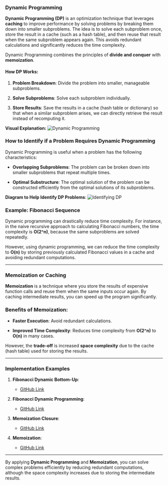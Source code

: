### **Dynamic Programming**

**Dynamic Programming (DP)** is an optimization technique that leverages **caching** to improve performance by solving problems by breaking them down into smaller subproblems. The idea is to solve each subproblem once, store the result in a cache (such as a hash table), and then reuse that result when the same subproblem appears again. This avoids redundant calculations and significantly reduces the time complexity.

Dynamic Programming combines the principles of **divide and conquer** with **memoization**.

#### **How DP Works:**

1. **Problem Breakdown**: Divide the problem into smaller, manageable subproblems.
    
2. **Solve Subproblems**: Solve each subproblem individually.
    
3. **Store Results**: Save the results in a cache (hash table or dictionary) so that when a similar subproblem arises, we can directly retrieve the result instead of recomputing it.

**Visual Explanation:** ![Dynamic Programming](Pasted%20image%2020231010175816.png)

### **How to Identify if a Problem Requires Dynamic Programming**

Dynamic Programming is useful when a problem has the following characteristics:

- **Overlapping Subproblems**: The problem can be broken down into smaller subproblems that repeat multiple times.
    
- **Optimal Substructure**: The optimal solution of the problem can be constructed efficiently from the optimal solutions of its subproblems.
    

**Diagram to Help Identify DP Problems**: ![Identifying DP](Pasted%20image%2020231010175845.png)

### **Example: Fibonacci Sequence**

Dynamic programming can drastically reduce time complexity. For instance, in the naive recursive approach to calculating Fibonacci numbers, the time complexity is **O(2^n)**, because the same subproblems are solved repeatedly.

However, using dynamic programming, we can reduce the time complexity to **O(n)** by storing previously calculated Fibonacci values in a cache and avoiding redundant computations.

---

### **Memoization or Caching**

**Memoization** is a technique where you store the results of expensive function calls and reuse them when the same inputs occur again. By caching intermediate results, you can speed up the program significantly.

### **Benefits of Memoization**:

- **Faster Execution**: Avoid redundant calculations.
    
- **Improved Time Complexity**: Reduces time complexity from **O(2^n)** to **O(n)** in many cases.
    

However, the **trade-off** is increased **space complexity** due to the cache (hash table) used for storing the results.

---

### **Implementation Examples**

1. **Fibonacci Dynamic Bottom-Up**:
    
    - [GitHub Link](https://github.com/grandeurkoe/data-structures-and-algorithms/tree/4f0a0409009e63683acc86bdb94471532b085e7e/algorithms/dynamic-programming/fibonacci-dynamic-bottom-up)
        
2. **Fibonacci Dynamic Programming**:
    
    - [GitHub Link](https://github.com/grandeurkoe/data-structures-and-algorithms/tree/4f0a0409009e63683acc86bdb94471532b085e7e/algorithms/dynamic-programming/fibonacci-dynamic-programming)
        
3. **Memoization Closure**:
    
    - [GitHub Link](https://github.com/grandeurkoe/data-structures-and-algorithms/tree/4f0a0409009e63683acc86bdb94471532b085e7e/algorithms/dynamic-programming/memoization-closure)
        
4. **Memoization**:
    
    - [GitHub Link](https://github.com/grandeurkoe/data-structures-and-algorithms/tree/4f0a0409009e63683acc86bdb94471532b085e7e/algorithms/dynamic-programming/memoization)
        

---

By applying **Dynamic Programming** and **Memoization**, you can solve complex problems efficiently by reducing redundant computations, although the space complexity increases due to storing the intermediate results.
